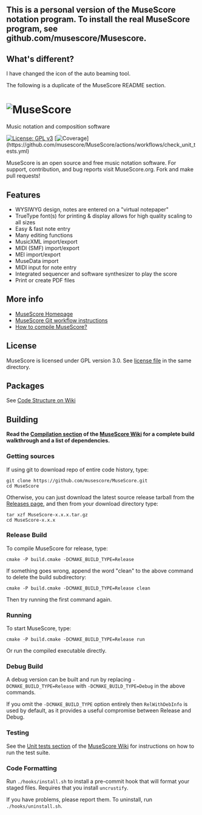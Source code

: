 ## This is a personal version of the MuseScore notation program. To install the real MuseScore program, see github.com/musescore/Musescore.

## What's different?
I have changed the icon of the auto beaming tool.


The following is a duplicate of the MuseScore README section.

# ![MuseScore](share/icons/musescore_logo_full.png)

Music notation and composition software

[![License: GPL v3](https://img.shields.io/badge/License-GPL%20v3-blue.svg)](https://www.gnu.org/licenses/gpl-3.0.en.html)
[![Coverage](https://s3.us-east-1.amazonaws.com/extensions.musescore.org/test/code_coverage/coverage_badge.svg?)](https://github.com/musescore/MuseScore/actions/workflows/check_unit_tests.yml)

MuseScore is an open source and free music notation software. For support, contribution, and bug reports visit MuseScore.org. Fork and make pull requests!

## Features

- WYSIWYG design, notes are entered on a "virtual notepaper"
- TrueType font(s) for printing & display allows for high quality scaling to all sizes
- Easy & fast note entry
- Many editing functions
- MusicXML import/export
- MIDI (SMF) import/export
- MEI import/export
- MuseData import
- MIDI input for note entry
- Integrated sequencer and software synthesizer to play the score
- Print or create PDF files

## More info

- [MuseScore Homepage](https://musescore.org)
- [MuseScore Git workflow instructions](https://musescore.org/en/developers-handbook/git-workflow)
- [How to compile MuseScore?](https://github.com/musescore/MuseScore/wiki/Set-up-developer-environment)

## License

MuseScore is licensed under GPL version 3.0. See [license file](https://github.com/musescore/MuseScore/blob/master/LICENSE.txt) in the same directory.

## Packages

See [Code Structure on Wiki](https://github.com/musescore/MuseScore/wiki/CodeStructure)

## Building

**Read the [Compilation section](https://github.com/musescore/MuseScore/wiki/Set-up-developer-environment) of the [MuseScore Wiki](https://github.com/musescore/MuseScore/wiki) for a complete build walkthrough and a list of dependencies.**

### Getting sources

If using git to download repo of entire code history, type:

    git clone https://github.com/musescore/MuseScore.git
    cd MuseScore

Otherwise, you can just download the latest source release tarball from the [Releases page](https://github.com/musescore/MuseScore/releases), and then from your download directory type:

    tar xzf MuseScore-x.x.x.tar.gz
    cd MuseScore-x.x.x

### Release Build

To compile MuseScore for release, type:

    cmake -P build.cmake -DCMAKE_BUILD_TYPE=Release

If something goes wrong, append the word "clean" to the above command to delete the build subdirectory:

    cmake -P build.cmake -DCMAKE_BUILD_TYPE=Release clean

Then try running the first command again.

### Running

To start MuseScore, type:

    cmake -P build.cmake -DCMAKE_BUILD_TYPE=Release run

Or run the compiled executable directly.

### Debug Build

A debug version can be built and run by replacing `-DCMAKE_BUILD_TYPE=Release`
with `-DCMAKE_BUILD_TYPE=Debug` in the above commands.

If you omit the `-DCMAKE_BUILD_TYPE` option entirely then `RelWithDebInfo` is
used by default, as it provides a useful compromise between Release and Debug.

### Testing

See the [Unit tests section](https://github.com/musescore/MuseScore/wiki/Unit-tests) of the [MuseScore Wiki](https://github.com/musescore/MuseScore/wiki) for instructions on how to run the test suite.

### Code Formatting

Run `./hooks/install.sh` to install a pre-commit hook that will format your staged files. Requires that you install `uncrustify`.

If you have problems, please report them. To uninstall, run `./hooks/uninstall.sh`.
